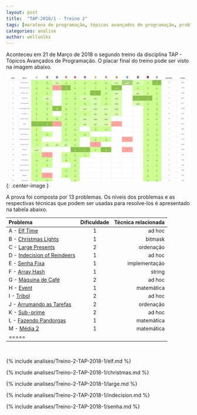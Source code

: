 ```yaml
---
layout: post
title:  "TAP-2018/1 - Treino 2"
tags: [maratona de programação, tópicos avançados de programação, problemset, analise]
categories: analise
author: wellvolks
---
```


Aconteceu em 21 de Março de 2018 o segundo treino da disciplina TAP - Tópicos
Avançados de Programação. O placar final do treino pode ser visto na imagem
abaixo.

![Placar final do Treino-2 - TAP/2018-1](/_assets/images/placar-treino-2-tap-2018-1.PNG){: .center-image }


A prova foi composta por 13 problemas. Os níveis dos problemas e as respectivas técnicas que podem ser usadas para resolve-los é apresentado na tabela abaixo.

| Problema                                                  | Dificuldade   | Técnica relacionada      |
|:----------------------------------------------------------|:-------------:|-------------------------:|
|A - <a href="#elf">Elf Time</a>                            | 1             | ad hoc                   |
|B - <a href="#christmas">Christmas Lights</a>              | 1             | bitmask                  |
|C - <a href="#large">Large Presents</a>                    | 2             | ordenação                |
|D - <a href="#indecision">Indecision of Reindeers</a>      | 1             | ad hoc                   |
|E - <a href="#senha">Senha Fixa</a>                        | 1             | implementação            |
|F - <a href="#array">Array Hash</a>                        | 1             | string                   |
|G - <a href="#maquina">Máquina de Café</a>                 | 2             | ad hoc                   |
|H - <a href="#event">Event</a>                             | 1             | matemática               |
|I - <a href="#tribol">Tribol</a>                           | 2             | ad hoc                   |
|J - <a href="#arrumando">Arrumando as Tarefas</a>          | 2             | ordenação                |
|K - <a href="#sub">Sub-prime</a>                           | 2             | ad hoc                   |
|L - <a href="#fazendo">Fazendo Pandorgas</a>               | 1             | matemática               |
|M - <a href="#media">Média 2</a>                           | 1             | matemática               |
|=====

<br>

{% include analises/Treino-2-TAP-2018-1/elf.md %}

{% include analises/Treino-2-TAP-2018-1/christmas.md %} 

{% include analises/Treino-2-TAP-2018-1/large.md %} 

{% include analises/Treino-2-TAP-2018-1/indecision.md %} 

{% include analises/Treino-2-TAP-2018-1/senha.md %} 

